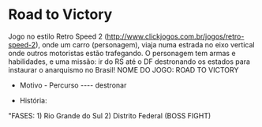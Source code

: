 # Road to Victory

Jogo no estilo Retro Speed 2 (http://www.clickjogos.com.br/jogos/retro-speed-2), onde um carro (personagem), viaja numa estrada no eixo vertical onde outros motoristas estão trafegando. O personagem tem armas e habilidades, e uma missão: ir do RS até o DF destronando os estados para instaurar o anarquismo no Brasil!
NOME DO JOGO: ROAD TO VICTORY

- Motivo - Percurso ---- destronar 

- História:

"FASES:
       1) Rio Grande do Sul 
       2) Distrito Federal (BOSS FIGHT)